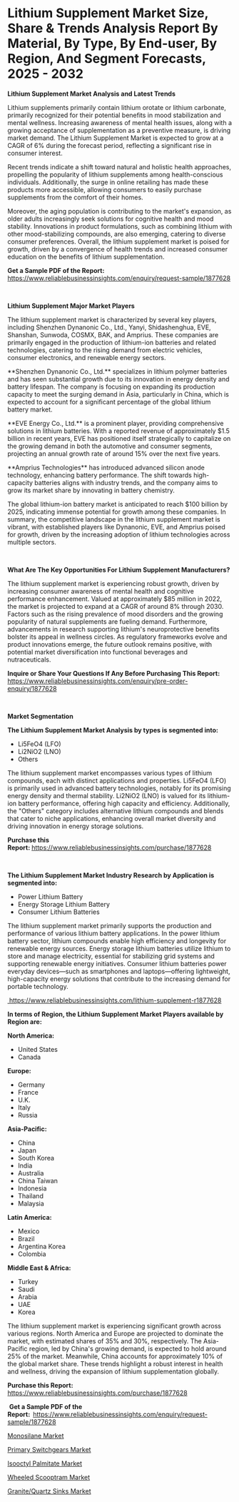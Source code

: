 <p><h1>Lithium Supplement Market Size, Share & Trends Analysis Report By Material, By Type, By End-user, By Region, And Segment Forecasts, 2025 - 2032</h1></p><p><strong>Lithium Supplement Market Analysis and Latest Trends</strong></p>
<p><p>Lithium supplements primarily contain lithium orotate or lithium carbonate, primarily recognized for their potential benefits in mood stabilization and mental wellness. Increasing awareness of mental health issues, along with a growing acceptance of supplementation as a preventive measure, is driving market demand. The Lithium Supplement Market is expected to grow at a CAGR of 6% during the forecast period, reflecting a significant rise in consumer interest. </p><p>Recent trends indicate a shift toward natural and holistic health approaches, propelling the popularity of lithium supplements among health-conscious individuals. Additionally, the surge in online retailing has made these products more accessible, allowing consumers to easily purchase supplements from the comfort of their homes. </p><p>Moreover, the aging population is contributing to the market's expansion, as older adults increasingly seek solutions for cognitive health and mood stability. Innovations in product formulations, such as combining lithium with other mood-stabilizing compounds, are also emerging, catering to diverse consumer preferences. Overall, the lithium supplement market is poised for growth, driven by a convergence of health trends and increased consumer education on the benefits of lithium supplementation.</p></p>
<p><strong>Get a Sample PDF of the Report:&nbsp;</strong> <a href="https://www.reliablebusinessinsights.com/enquiry/request-sample/1877628?utm_campaign=1113&utm_medium=2&utm_source=Github&utm_content=ia&utm_term=02042025&utm_id=lithium-supplement">https://www.reliablebusinessinsights.com/enquiry/request-sample/1877628</a></p>
<p>&nbsp;</p>
<p><strong>Lithium Supplement Major Market Players</strong></p>
<p><p>The lithium supplement market is characterized by several key players, including Shenzhen Dynanonic Co., Ltd., Yanyi, Shidashenghua, EVE, Shanshan, Sunwoda, COSMX, BAK, and Amprius. These companies are primarily engaged in the production of lithium-ion batteries and related technologies, catering to the rising demand from electric vehicles, consumer electronics, and renewable energy sectors.</p><p>**Shenzhen Dynanonic Co., Ltd.** specializes in lithium polymer batteries and has seen substantial growth due to its innovation in energy density and battery lifespan. The company is focusing on expanding its production capacity to meet the surging demand in Asia, particularly in China, which is expected to account for a significant percentage of the global lithium battery market.</p><p>**EVE Energy Co., Ltd.** is a prominent player, providing comprehensive solutions in lithium batteries. With a reported revenue of approximately $1.5 billion in recent years, EVE has positioned itself strategically to capitalize on the growing demand in both the automotive and consumer segments, projecting an annual growth rate of around 15% over the next five years.</p><p>**Amprius Technologies** has introduced advanced silicon anode technology, enhancing battery performance. The shift towards high-capacity batteries aligns with industry trends, and the company aims to grow its market share by innovating in battery chemistry.</p><p>The global lithium-ion battery market is anticipated to reach $100 billion by 2025, indicating immense potential for growth among these companies. In summary, the competitive landscape in the lithium supplement market is vibrant, with established players like Dynanonic, EVE, and Amprius poised for growth, driven by the increasing adoption of lithium technologies across multiple sectors.</p></p>
<p>&nbsp;</p>
<p><strong>What Are The Key Opportunities For Lithium Supplement Manufacturers?</strong></p>
<p><p>The lithium supplement market is experiencing robust growth, driven by increasing consumer awareness of mental health and cognitive performance enhancement. Valued at approximately $85 million in 2022, the market is projected to expand at a CAGR of around 8% through 2030. Factors such as the rising prevalence of mood disorders and the growing popularity of natural supplements are fueling demand. Furthermore, advancements in research supporting lithium's neuroprotective benefits bolster its appeal in wellness circles. As regulatory frameworks evolve and product innovations emerge, the future outlook remains positive, with potential market diversification into functional beverages and nutraceuticals.</p></p>
<p><strong>Inquire or Share Your Questions If Any Before Purchasing This Report:</strong> <a href="https://www.reliablebusinessinsights.com/enquiry/pre-order-enquiry/1877628?utm_campaign=1113&utm_medium=2&utm_source=Github&utm_content=ia&utm_term=02042025&utm_id=lithium-supplement">https://www.reliablebusinessinsights.com/enquiry/pre-order-enquiry/1877628</a></p>
<p>&nbsp;</p>
<p><strong>Market Segmentation</strong></p>
<p><strong>The Lithium Supplement Market Analysis by types is segmented into:</strong></p>
<p><ul><li>Li5FeO4 (LFO)</li><li>Li2NiO2 (LNO)</li><li>Others</li></ul></p>
<p><p>The lithium supplement market encompasses various types of lithium compounds, each with distinct applications and properties. Li5FeO4 (LFO) is primarily used in advanced battery technologies, notably for its promising energy density and thermal stability. Li2NiO2 (LNO) is valued for its lithium-ion battery performance, offering high capacity and efficiency. Additionally, the "Others" category includes alternative lithium compounds and blends that cater to niche applications, enhancing overall market diversity and driving innovation in energy storage solutions.</p></p>
<p><strong>Purchase this Report:&nbsp;</strong><a href="https://www.reliablebusinessinsights.com/purchase/1877628?utm_campaign=1113&utm_medium=2&utm_source=Github&utm_content=ia&utm_term=02042025&utm_id=lithium-supplement">https://www.reliablebusinessinsights.com/purchase/1877628</a></p>
<p>&nbsp;</p>
<p><strong>The Lithium Supplement Market Industry Research by Application is segmented into:</strong></p>
<p><ul><li>Power Lithium Battery</li><li>Energy Storage Lithium Battery</li><li>Consumer Lithium Batteries</li></ul></p>
<p><p>The lithium supplement market primarily supports the production and performance of various lithium battery applications. In the power lithium battery sector, lithium compounds enable high efficiency and longevity for renewable energy sources. Energy storage lithium batteries utilize lithium to store and manage electricity, essential for stabilizing grid systems and supporting renewable energy initiatives. Consumer lithium batteries power everyday devices—such as smartphones and laptops—offering lightweight, high-capacity energy solutions that contribute to the increasing demand for portable technology.</p></p>
<p><a href="https://www.reliablebusinessinsights.com/lithium-supplement-r1877628?utm_campaign=1113&utm_medium=2&utm_source=Github&utm_content=ia&utm_term=02042025&utm_id=lithium-supplement">&nbsp;https://www.reliablebusinessinsights.com/lithium-supplement-r1877628</a></p>
<p><strong>In terms of Region, the Lithium Supplement Market Players available by Region are:</strong></p>
<p>
    <p> <strong> North America: </strong>
        <ul>
            <li>United States</li>
            <li>Canada</li>
        </ul>
        </p> 
    <p> <strong> Europe: </strong>
        <ul>
            <li>Germany</li>
            <li>France</li>
            <li>U.K.</li>
            <li>Italy</li>
            <li>Russia</li>
        </ul>
        </p> 
    <p> <strong> Asia-Pacific: </strong>
        <ul>
            <li>China</li>
            <li>Japan</li>
            <li>South Korea</li>
            <li>India</li>
            <li>Australia</li>
            <li>China Taiwan</li>
            <li>Indonesia</li>
            <li>Thailand</li>
            <li>Malaysia</li>
        </ul>
        </p> 
    <p> <strong> Latin America: </strong>
        <ul>
            <li>Mexico</li>
            <li>Brazil</li>
            <li>Argentina Korea</li>
            <li>Colombia</li>
        </ul>
        </p> 
    <p> <strong> Middle East & Africa: </strong>
        <ul>
            <li>Turkey</li>
            <li>Saudi</li>
            <li>Arabia</li>
            <li>UAE</li>
            <li>Korea</li>
        </ul>
    </p>
    </p>
<p><p>The lithium supplement market is experiencing significant growth across various regions. North America and Europe are projected to dominate the market, with estimated shares of 35% and 30%, respectively. The Asia-Pacific region, led by China's growing demand, is expected to hold around 25% of the market. Meanwhile, China accounts for approximately 10% of the global market share. These trends highlight a robust interest in health and wellness, driving the expansion of lithium supplementation globally.</p></p>
<p><strong>Purchase this Report: </strong><a href="https://www.reliablebusinessinsights.com/purchase/1877628?utm_campaign=1113&utm_medium=2&utm_source=Github&utm_content=ia&utm_term=02042025&utm_id=lithium-supplement">https://www.reliablebusinessinsights.com/purchase/1877628</a></p>
<p>&nbsp;<strong>Get a Sample PDF of the Report:&nbsp;&nbsp;</strong><a href="https://www.reliablebusinessinsights.com/enquiry/request-sample/1877628?utm_campaign=1113&utm_medium=2&utm_source=Github&utm_content=ia&utm_term=02042025&utm_id=lithium-supplement">https://www.reliablebusinessinsights.com/enquiry/request-sample/1877628</a></p>
<p><strong></strong></p>
<p><p><a href="https://github.com/sarialahipff/Market-Research-Report-List-1/blob/main/monosilane-market.md?utm_campaign=1113&utm_medium=2&utm_source=Github&utm_content=ia&utm_term=02042025&utm_id=lithium-supplement">Monosilane Market</a></p><p><a href="https://www.linkedin.com/pulse/primary-switchgears-market-study-creating-business-environment-3jb0f?utm_campaign=1113&utm_medium=2&utm_source=Github&utm_content=ia&utm_term=02042025&utm_id=lithium-supplement">Primary Switchgears Market</a></p><p><a href="https://github.com/edderkoliso1/Market-Research-Report-List-1/blob/main/isooctyl-palmitate-market.md?utm_campaign=1113&utm_medium=2&utm_source=Github&utm_content=ia&utm_term=02042025&utm_id=lithium-supplement">Isooctyl Palmitate Market</a></p><p><a href="https://www.linkedin.com/pulse/wheeled-scooptram-market-challenges-forecasts-development-sales-hdohf?utm_campaign=1113&utm_medium=2&utm_source=Github&utm_content=ia&utm_term=02042025&utm_id=lithium-supplement">Wheeled Scooptram Market</a></p><p><a href="https://www.linkedin.com/pulse/granitequartz-sinks-market-analysis-insights-competition-cagr-0r5ec?utm_campaign=1113&utm_medium=2&utm_source=Github&utm_content=ia&utm_term=02042025&utm_id=lithium-supplement">Granite/Quartz Sinks Market</a></p></p>